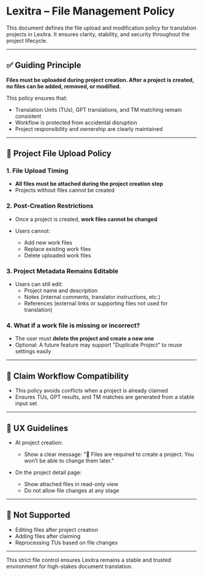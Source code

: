 # Lexitra – File Management Policy

This document defines the file upload and modification policy for translation projects in Lexitra. It ensures clarity, stability, and security throughout the project lifecycle.

---

## ✅ Guiding Principle

**Files must be uploaded during project creation. After a project is created, no files can be added, removed, or modified.**

This policy ensures that:

* Translation Units (TUs), GPT translations, and TM matching remain consistent
* Workflow is protected from accidental disruption
* Project responsibility and ownership are clearly maintained

---

## 📁 Project File Upload Policy

### 1. **File Upload Timing**

* **All files must be attached during the project creation step**
* Projects without files cannot be created

### 2. **Post-Creation Restrictions**

* Once a project is created, **work files cannot be changed**
* Users cannot:

  * Add new work files
  * Replace existing work files
  * Delete uploaded work files

### 3. **Project Metadata Remains Editable**

* Users can still edit:
  * Project name and description
  * Notes (internal comments, translator instructions, etc.)
  * References (external links or supporting files not used for translation)

### 4. **What if a work file is missing or incorrect?**

* The user must **delete the project and create a new one**
* Optional: A future feature may support "Duplicate Project" to reuse settings easily

---

## 🔐 Claim Workflow Compatibility

* This policy avoids conflicts when a project is already claimed
* Ensures TUs, GPT results, and TM matches are generated from a stable input set

---

## 🧭 UX Guidelines

* At project creation:

  * Show a clear message: "📎 Files are required to create a project. You won’t be able to change them later."
* On the project detail page:

  * Show attached files in read-only view
  * Do not allow file changes at any stage

---

## 🚫 Not Supported

* Editing files after project creation
* Adding files after claiming
* Reprocessing TUs based on file changes

---

This strict file control ensures Lexitra remains a stable and trusted environment for high-stakes document translation.
